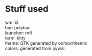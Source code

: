 # Stuff used
wm: i3 \
bar: polybar \
launcher: rofi \
term: kitty \
theme: GTK generated by oomox/themix \
colors: generated from pywal

